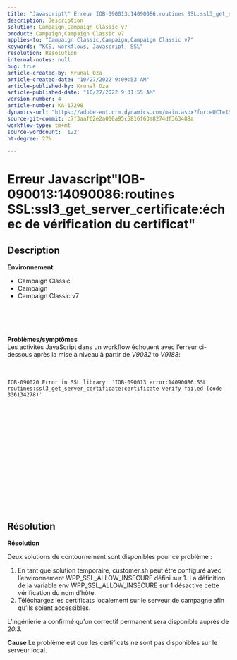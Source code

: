 ```yaml
---
title: "Javascript\" Erreur IOB-090013:14090086:routines SSL:ssl3_get_server_certificate:certificate verify failed\""
description: Description
solution: Campaign,Campaign Classic v7
product: Campaign,Campaign Classic v7
applies-to: "Campaign Classic,Campaign,Campaign Classic v7"
keywords: "KCS, workflows, Javascript, SSL"
resolution: Resolution
internal-notes: null
bug: true
article-created-by: Krunal Oza
article-created-date: "10/27/2022 9:09:53 AM"
article-published-by: Krunal Oza
article-published-date: "10/27/2022 9:31:55 AM"
version-number: 4
article-number: KA-17298
dynamics-url: "https://adobe-ent.crm.dynamics.com/main.aspx?forceUCI=1&pagetype=entityrecord&etn=knowledgearticle&id=c6f6931b-d755-ed11-bba2-6045bd006c82"
source-git-commit: c7f3aaf62e2a000a95c5816f63a8274df363488a
workflow-type: tm+mt
source-wordcount: '122'
ht-degree: 27%

---
```


# Erreur Javascript&quot;IOB-090013:14090086:routines SSL:ssl3_get_server_certificate:échec de vérification du certificat&quot;

## Description

<b>Environnement</b>
- Campaign Classic
- Campaign
- Campaign Classic v7

<br><br> <br><br><b>Problèmes/symptômes</b>
<br>Les activités JavaScript dans un workflow échouent avec l’erreur ci-dessous après la mise à niveau à partir de *V9032* to *V9188*: <br><br><br>

```
IOB-090020 Error in SSL library: 'IOB-090013 error:14090086:SSL routines:ssl3_get_server_certificate:certificate verify failed (code 336134278)'
```


<br> <br><br>
<br> <br><br> <br>

<br><br><br> <br><br> <br>

## Résolution


<b>Résolution</b>

Deux solutions de contournement sont disponibles pour ce problème :
1. En tant que solution temporaire, customer.sh peut être configuré avec l’environnement WPP_SSL_ALLOW_INSECURE défini sur 1. La définition de la variable env WPP_SSL_ALLOW_INSECURE sur 1 désactive cette vérification du nom d’hôte. 
2. Téléchargez les certificats localement sur le serveur de campagne afin qu’ils soient accessibles.

L’ingénierie a confirmé qu’un correctif permanent sera disponible auprès de *20.3.*



<b>Cause</b>
Le problème est que les certificats ne sont pas disponibles sur le serveur local.
